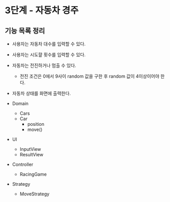 # 3단계 - 자동차 경주
## 기능 목록 정리
- 사용자는 자동차 대수를 입력할 수 있다.
- 사용자는 시도햘 횟수를 입력할 수 있다.
- 자동차는 전진하거나 멈출 수 있다.
    - 전진 조건은 0에서 9사이 random 값을 구한 후 random 값이 4이상이어야 한다.
- 자동차 상태를 화면에 출력한다.

- Domain
  - Cars
  - Car
    - position
    - move()

- UI
    - InputView
    - ResultView

- Controller
    - RacingGame

- Strategy
    - MoveStrategy